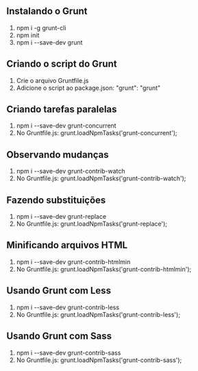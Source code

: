 ## Instalando o Grunt

1. npm i -g grunt-cli
2. npm init
3. npm i --save-dev grunt

## Criando o script do Grunt

1. Crie o arquivo Gruntfile.js
2. Adicione o script ao package.json: "grunt": "grunt"

## Criando tarefas paralelas

1. npm i --save-dev grunt-concurrent 
2. No Gruntfile.js: grunt.loadNpmTasks('grunt-concurrent');

## Observando mudanças

1. npm i --save-dev grunt-contrib-watch
2. No Gruntfile.js: grunt.loadNpmTasks('grunt-contrib-watch');

## Fazendo substituições

1. npm i --save-dev grunt-replace
2. No Gruntfile.js: grunt.loadNpmTasks('grunt-replace');

## Minificando arquivos HTML

1. npm i --save-dev grunt-contrib-htmlmin
2. No Gruntfile.js: grunt.loadNpmTasks('grunt-contrib-htmlmin');

## Usando Grunt com Less

1. npm i --save-dev grunt-contrib-less
2. No Gruntfile.js: grunt.loadNpmTasks('grunt-contrib-less');

## Usando Grunt com Sass

1. npm i --save-dev grunt-contrib-sass
2. No Gruntfile.js: grunt.loadNpmTasks('grunt-contrib-sass');
